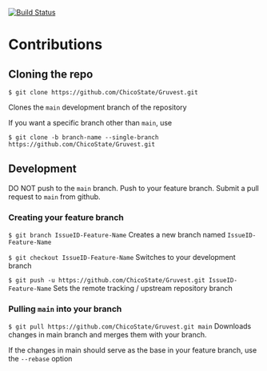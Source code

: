 [![Build Status](https://travis-ci.com/ChicoState/Gruvest.svg?branch=charts)](https://travis-ci.com/ChicoState/Gruvest)
# Contributions

## Cloning the repo

```
$ git clone https://github.com/ChicoState/Gruvest.git
```
Clones the `main` development branch of the repository

If you want a specific branch other than `main`, use
```
$ git clone -b branch-name --single-branch https://github.com/ChicoState/Gruvest.git
```


## Development

DO NOT push to the `main` branch. Push to your feature branch. Submit a pull request to `main` from github.

### Creating your feature branch

```$ git branch IssueID-Feature-Name```
Creates a new branch named `IssueID-Feature-Name`


```$ git checkout IssueID-Feature-Name```
Switches to your development branch


```$ git push -u https://github.com/ChicoState/Gruvest.git IssueID-Feature-Name```
Sets the remote tracking / upstream repository branch

### Pulling ```main``` into your branch

```$ git pull https://github.com/ChicoState/Gruvest.git main```
Downloads changes in main branch and merges them with your branch.

If the changes in main should serve as the base in your feature branch, use the `--rebase` option

